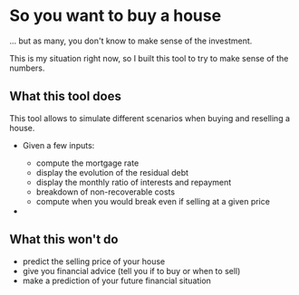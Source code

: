 # So you want to buy a house
... but as many, you don't know to make sense of the investment.

This is my situation right now, so I built this tool to try to make sense of the numbers.

## What this tool does
This tool allows to simulate different scenarios when buying and reselling a house.
- Given a few inputs:
    - compute the mortgage rate
    - display the evolution of the residual debt
    - display the monthly ratio of interests and repayment
    - breakdown of non-recoverable costs
    - compute when you would break even if selling at a given price 
    
-  

## What this won't do
- predict the selling price of your house
- give you financial advice (tell you if to buy or when to sell)
- make a prediction of your future financial situation